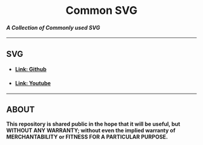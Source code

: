 <h1 align=center>Common SVG</h1>

#### _A Collection of Commonly used SVG_

---
## SVG

+ ####  [Link: Github](https://github.com/myeeko/Templates/blob/main/HTML_headtags)
+ ####  [Link: Youtube](https://github.com/myeeko/Templates/blob/main/HTML_headtags)

---

## ABOUT

__This repository is shared public in the hope that it will be useful, but WITHOUT ANY WARRANTY; without even the implied warranty of MERCHANTABILITY or FITNESS FOR A PARTICULAR PURPOSE.__
